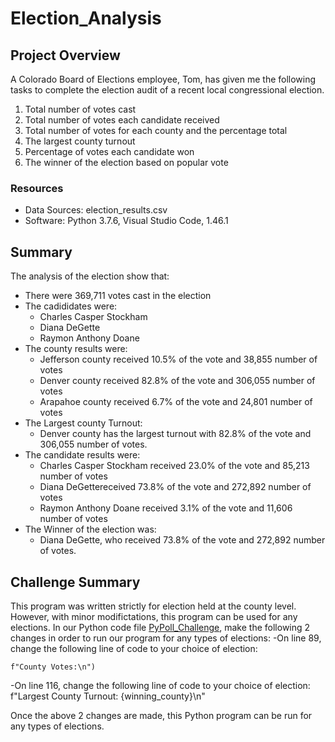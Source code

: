# Election_Analysis

## Project Overview
A Colorado Board of Elections employee, Tom, has given me the following tasks to complete the election audit of a recent local congressional election.

1. Total number of votes cast
1. Total number of votes each candidate received
1. Total number of votes for each county and the percentage total
1. The largest county turnout
1. Percentage of votes each candidate won
1. The winner of the election based on popular vote

### Resources
- Data Sources: election_results.csv
- Software: Python 3.7.6, Visual Studio Code, 1.46.1

## Summary
The analysis of the election show that:
- There were 369,711 votes cast in the election
- The cadididates were:
	- Charles Casper Stockham
	- Diana DeGette
	- Raymon Anthony Doane
- The county results were:
	- Jefferson county received 10.5% of the vote and 38,855 number of votes
	- Denver county received 82.8% of the vote and 306,055 number of votes
	- Arapahoe county received 6.7% of the vote and 24,801 number of votes
- The Largest county Turnout:
	- Denver county has the largest turnout with 82.8% of the vote and 306,055 number of votes.
- The candidate results were:
	- Charles Casper Stockham received 23.0% of the vote and 85,213 number of votes
	- Diana DeGettereceived 73.8% of the vote and 272,892 number of votes
	- Raymon Anthony Doane received 3.1% of the vote and 11,606 number of votes
- The Winner of the election was:
	- Diana DeGette, who received 73.8% of the vote and 272,892 number of votes.
	
## Challenge Summary
This program was written strictly for election held at the county level. However, with minor modifictations, this program can be used for any elections. In our Python code file [PyPoll_Challenge](PyPoll_Challenge.py.py), make the following 2 changes in order to run our program for any types of elections:
-On line 89, change the following line of code to your choice of election:

    f"County Votes:\n")
-On line 116, change the following line of code to your choice of election:
    f"Largest County Turnout: {winning_county}\n"
	
Once the above 2 changes are made, this Python program can be run for any types of elections.
